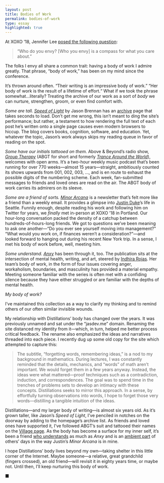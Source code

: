 ```yaml
---
layout: post
title: Bodies of Work
permalink: bodies-of-work
type: essay
highlighted: true
---
```


At XOXO ’18, Jennifer Lee [posed the following question](https://youtu.be/Dj8oul-ZCh0?t=66):

> “Who do you envy? [Who you envy] is a compass for what you care about.”

The folks I envy all share a common trait: having a body of work I admire greatly. That phrase, “body of work,” has been on my mind since the conference.

It’s thrown around often. “Their writing is an impressive body of work.” “Her body of work is the result of a lifetime of effort.“ What if we took the phrase somewhat…literally? Treating the archive of our work as a sort of _body_ we can nurture, strengthen, groom, or even find comfort with.

_Some are tall._ [_Speed of Light_](https://nearthespeedoflight.com) by Jason Brennan has an [archive](https://nearthespeedoflight.com/all) page that takes seconds to load. Don’t get me wrong, this isn’t meant to ding the site’s performance; but rather, a testament to how rendering the full text of each post he’s written onto a single page causes even modern browsers to hiccup. The blog covers books, cognition, software, and education. Yet, whatever the topic, Jason’s work always skips my reading queue in favor of reading on the spot.

_Some have our initials tattooed on them._ Above & Beyond’s radio show, [_Group Therapy_](https://itunes.apple.com/us/podcast/above-beyond-group-therapy/id286889904?mt=2) (ABGT for short and formerly [_Trance Around the World_](https://itunes.apple.com/us/podcast/above-beyond-trance-around-the-world/id993499023?mt=2)), welcomes with open arms. It’s a two-hour weekly music podcast that’s been running for over 770 weeks—almost 15 years—straight, ambitiously counted its shows upwards from 001, 002, 003, …, and is en route to exhaust the possible digits of the numbering scheme. Each week, fan-submitted messages to friends and loved ones are read on the air. The ABGT body of work carries its admirers on its sleeve.

_Some are a friend of sorts._ [_Minor Arcana_](https://buttondown.email/jmduke/archive) is a newsletter that’s felt more like a friend than a weekly email. It provides a glimpse into [Justin Duke](https://twitter.com/justinmduke)’s life in Seattle. Funnily enough, despite reading his work and following him on Twitter for years, we _finally_ met in-person at XOXO ’18 in Portland. Our hour-long conversation packed the density of a catchup between hundreds-of-hours-long friends. We got to questions we’ve been meaning to ask one another—“Do you ever see yourself moving into management?” “What would you work on, if finances weren’t a consideration?”—and looked forward to hanging out during his recent New York trip. In a sense, I met his body of work before, well, meeting him.

_Some understand._ [_Anxy_](https://anxymag.com) has been through it, too. The publication sits at the intersection of mental health, writing, and art, steered by [Indhira Rojas](https://twitter.com/redindhi). Her team’s body of work, in the form of four issues covering anger, workaholism, boundaries, and masculinity has provided a material empathy. Meeting someone familiar with the series is often met with a confiding silence because they have either struggled or are familiar with the depths of mental health.

_My body of work?_

I’ve maintained this collection as a way to clarify my thinking and to remind others of our often similar invisible wounds.

My relationship with Distillations’ body has changed over the years. It was previously unnamed and sat under the “jasdev.me” domain. Renaming the site distanced my identity from it—which, in turn, helped me better process critical feedback. The rename also emphasized the ideas and narratives threaded into each piece. I recently dug up some old copy for the site which attempted to capture this:

> The subtitle, “forgetting words, remembering ideas,” is a nod to my background in mathematics. During lectures, I was constantly reminded that the details, mechanics, and “words” of math aren’t important. We would forget them in a few years anyway. Instead, the ideas were what mattered—proof techniques such as a contradiction, induction, and correspondences. The goal was to spend time in the trenches of problems sets to develop an intimacy with these concepts. Distillations seeks to mirror this approach. In a sense, by effortfully turning observations into words, I hope to forget those very words—distilling a tangible intuition of the ideas.

Distillations—and my larger body of writing—is almost six years old. As it’s grown taller, like Jason’s _Speed of Light_, I’ve penciled in notches on the doorway by adding to the homepage’s archive list. As friends and loved ones have supported it, I’ve followed ABGT’s suit and tattooed their names on the [Village page](/village). As the body has become a surface for my inner self, it’s been a friend [who understands](/emotional-ranges) as much as _Anxy_ and is an [ambient part](/ambient-intimacy) of others’ days in the way Justin’s _Minor Arcana_ is in mine.

I hope Distillations’ body lives beyond my own—taking shelter in this little corner of the Internet. Maybe someone—a relative, great grandchild (fingers crossed), an old friend—will revisit it in eighty years time, or maybe not. Until then, I’ll keep nurturing this body of work.

■
